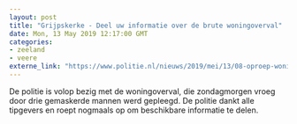 ```yaml
---
layout: post
title: "Grijpskerke - Deel uw informatie over de brute woningoverval"
date: Mon, 13 May 2019 12:17:00 GMT
categories: 
- zeeland 
- veere 
externe_link: "https://www.politie.nl/nieuws/2019/mei/13/08-oproep-woningoverval-grijpskerke.html"
---
```


De politie is volop bezig met de woningoverval, die zondagmorgen vroeg door drie gemaskerde mannen werd gepleegd. De politie dankt alle tipgevers en roept nogmaals op om beschikbare informatie te delen.
